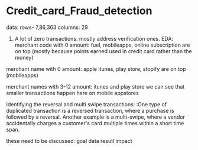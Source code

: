 # Credit_card_Fraud_detection

data: rows- 7,86,363
columns: 29

1. A lot of zero transactions. mostly address verification ones. 
EDA:
merchant code with 0 amount:
fuel, mobileapps, online subscription are on top (mostly because points earned used in credit card rather than the money)

merchant name with 0 amount: 
apple itunes, play store, stopify are on top (mobileapps)

merchant names with 3-12 amount: 
itunes and play store we can see that smaller transactions happen here on mobile appstores

Identifying the reversal and multi swipe transactions:
 :One type of duplicated transaction is a reversed transaction, where a purchase is followed by a reversal. Another example is a multi-swipe, where a vendor accidentally charges a customer's card multiple times within a short time span.
 
 
 
these need to be discussed:
 goal data resutl impact

 


